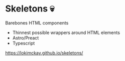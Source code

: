 # Skeletons 💀

Barebones HTML components

- Thinnest possible wrappers around HTML elements
- Astro/Preact
- Typescript

https://lokimckay.github.io/skeletons/
